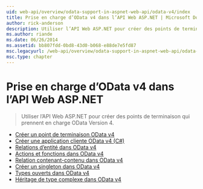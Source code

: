 ```yaml
---
uid: web-api/overview/odata-support-in-aspnet-web-api/odata-v4/index
title: Prise en charge d’OData v4 dans l’API Web ASP.NET | Microsoft Docs
author: rick-anderson
description: Utiliser l’API Web ASP.NET pour créer des points de terminaison qui prennent en charge OData Version 4.
ms.author: riande
ms.date: 06/26/2014
ms.assetid: bb807fdd-0bd8-43d0-b068-e88de7e5fd87
msc.legacyurl: /web-api/overview/odata-support-in-aspnet-web-api/odata-v4
msc.type: chapter
---
```

<a name="supporting-odata-v4-in-aspnet-web-api"></a>Prise en charge d’OData v4 dans l’API Web ASP.NET
====================
> Utiliser l’API Web ASP.NET pour créer des points de terminaison qui prennent en charge OData Version 4.


- [Créer un point de terminaison OData v4](create-an-odata-v4-endpoint.md)
- [Créer une application cliente OData v4 (C#)](create-an-odata-v4-client-app.md)
- [Relations d’entité dans OData v4](entity-relations-in-odata-v4.md)
- [Actions et fonctions dans OData v4](odata-actions-and-functions.md)
- [Relation contenant-contenu dans OData v4](odata-containment-in-web-api-22.md)
- [Créer un singleton dans OData v4](using-a-singleton-in-an-odata-endpoint-in-web-api-22.md)
- [Types ouverts dans OData v4](use-open-types-in-odata-v4.md)
- [Héritage de type complexe dans OData v4](complex-type-inheritance-in-odata-v4.md)
